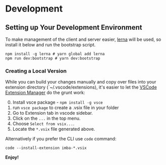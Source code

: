 # Development

## Setting up Your Development Environment

To make management of the client and server easier, [lerna][l] will be used, so
install it below and run the bootstrap script.

```
npm install -g lerna # yarn global add lerna
npm run dev:bootstrap # yarn dev:bootstrap
```

###  Creating a Local Version

While you can build your changes manually and copy over files into your
extension directory (`~/.vscode/extensions), it's easier to let the [VSCode
Extension Manager][vem] do the grunt work:

0. Install vsce package - `npm install -g vsce`
0. run `vsce package` to create a .vsix file in your folder
0. Go to Extension tab in vscode sidebar. 
0. Click on the `...` in the top menu. 
0. Choose `Select from vsix...`. 
0. Locate the `*.vsix` file generated above.

Alternatively if you prefer the CLI use `code` command:

```
code --install-extension imba-*.vsix
```

**Enjoy!**

[l]: https://lerna.js.org/
[vem]: https://www.npmjs.com/package/vsce
